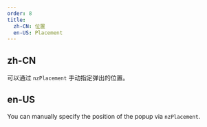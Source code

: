 ```yaml
---
order: 8
title:
  zh-CN: 位置
  en-US: Placement
---
```


## zh-CN

可以通过 `nzPlacement` 手动指定弹出的位置。
## en-US

You can manually specify the position of the popup via `nzPlacement`.
